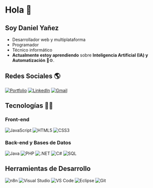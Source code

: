 # Hola 👋

## Soy Daniel Yañez

* Desarrollador web y multiplataforma
* Programador
* Técnico informático
* **Actualmente estoy aprendiendo** sobre **Inteligencia Artificial (IA) y Automatización** 🧠⚙️.

## Redes Sociales 🌎

[![Portfolio](https://img.shields.io/badge/Portafolio-FFFFFF?style=for-the-badge&logo=About.me&logoColor=black)](https://daniielynz.github.io/)
[![LinkedIn](https://img.shields.io/badge/LinkedIn-0077B5?style=for-the-badge&logo=linkedin&logoColor=white)](https://www.linkedin.com/in/danielyanezpena/)
[![Gmail](https://img.shields.io/badge/Gmail-D14836?style=for-the-badge&logo=gmail&logoColor=white)](mailto:danielyanezdm2@gmail.com)

## Tecnologías 👨‍💻
  ### Front-end
  ![JavaScript](https://img.shields.io/badge/JavaScript-F7DF1E?style=flat&logo=javascript&logoColor=black)
  ![HTML5](https://img.shields.io/badge/HTML5-E34F26?style=flat&logo=html5&logoColor=white)
  ![CSS3](https://img.shields.io/badge/CSS3-1572B6?style=flat&logo=css3&logoColor=white)
  
  ### Back-end y Bases de Datos
  ![Java](https://img.shields.io/badge/Java-007396?style=flat&logo=java&logoColor=white)
  ![PHP](https://img.shields.io/badge/PHP-777BB4?style=flat&logo=php&logoColor=white)
  ![.NET](https://img.shields.io/badge/.NET-512BD4?style=flat&logo=dotnet&logoColor=white)
  ![C#](https://img.shields.io/badge/C%23-239120?style=flat&logo=c-sharp&logoColor=white)
  ![SQL](https://img.shields.io/badge/SQL-4479A5?style=flat&logo=postgresql&logoColor=white) 

## Herramientas de Desarrollo

![n8n](https://img.shields.io/badge/n8n-FF7031?style=flat&logo=n8n&logoColor=white)
![Visual Studio](https://img.shields.io/badge/Visual%20Studio-5C2D91?style=flat&logo=visual-studio&logoColor=white)
![VS Code](https://img.shields.io/badge/VS%20Code-007ACC?style=flat&logo=visual-studio-code&logoColor=white)
![Eclipse](https://img.shields.io/badge/Eclipse-2C2255?style=flat&logo=eclipse&logoColor=white)
![Git](https://img.shields.io/badge/Git-F05032?style=flat&logo=git&logoColor=white)
